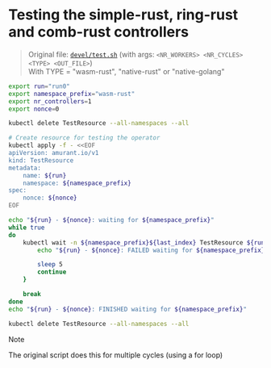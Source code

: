 # Testing the simple-rust, ring-rust and comb-rust controllers
> Original file: [`devel/test.sh`](../devel/test.sh) (with args: `<NR_WORKERS> <NR_CYCLES> <TYPE> <OUT_FILE>`)  
> With TYPE = "wasm-rust", "native-rust" or "native-golang"

```sh
export run="run0"
export namespace_prefix="wasm-rust"
export nr_controllers=1
export nonce=0

kubectl delete TestResource --all-namespaces --all

# Create resource for testing the operator
kubectl apply -f - <<EOF
apiVersion: amurant.io/v1
kind: TestResource
metadata:
    name: ${run}
    namespace: ${namespace_prefix}
spec:
    nonce: ${nonce}
EOF

echo "${run} - ${nonce}: waiting for ${namespace_prefix}"
while true
do
    kubectl wait -n ${namespace_prefix}${last_index} TestResource ${run} --for=jsonpath='{.spec.nonce}'=$nonce || {
        echo "${run} - ${nonce}: FAILED waiting for ${namespace_prefix}${last_index}; retrying"

        sleep 5
        continue
    }

    break
done
echo "${run} - ${nonce}: FINISHED waiting for ${namespace_prefix}"

kubectl delete TestResource --all-namespaces --all
```

> [!NOTE]
> The original script does this for multiple cycles (using a for loop)
